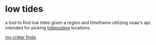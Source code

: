 # low tides
a tool to find low tides given a region and timeframe utilizing noaa's api. intended for picking [tidepooling](https://oceanservice.noaa.gov/facts/tide-pool.html) locations.

[my critter finds](https://www.inaturalist.org/people/8392830)
